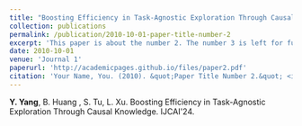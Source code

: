 ```yaml
---
title: "Boosting Efficiency in Task-Agnostic Exploration Through Causal Knowledge"
collection: publications
permalink: /publication/2010-10-01-paper-title-number-2
excerpt: 'This paper is about the number 2. The number 3 is left for future work.'
date: 2010-10-01
venue: 'Journal 1'
paperurl: 'http://academicpages.github.io/files/paper2.pdf'
citation: 'Your Name, You. (2010). &quot;Paper Title Number 2.&quot; <i>Journal 1</i>. 1(2).'
---
```

**Y. Yang**,  B. Huang , S. Tu, L. Xu. Boosting Efficiency in Task-Agnostic Exploration Through Causal Knowledge. IJCAI'24.
